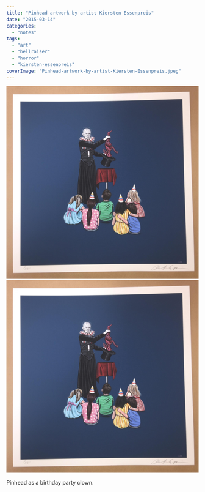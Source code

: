 ```yaml
---
title: "Pinhead artwork by artist Kiersten Essenpreis"
date: "2015-03-14"
categories: 
  - "notes"
tags: 
  - "art"
  - "hellraiser"
  - "horror"
  - "kiersten-essenpreis"
coverImage: "Pinhead-artwork-by-artist-Kiersten-Essenpreis.jpeg"
---
```


[![](images/Pinhead-artwork-by-artist-Kiersten-Essenpreis.jpeg)](images/Pinhead-artwork-by-artist-Kiersten-Essenpreis.jpeg)
[![](images/Pinhead-artwork-by-artist-Kiersten-Essenpreis.jpeg)](images/Pinhead-artwork-by-artist-Kiersten-Essenpreis.jpeg)

Pinhead as a birthday party clown.
